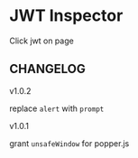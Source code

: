 # JWT Inspector

Click jwt on page

## CHANGELOG

v1.0.2

replace `alert` with `prompt`

v1.0.1

grant `unsafeWindow` for popper.js
